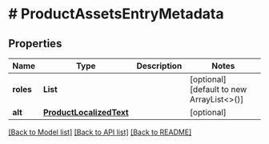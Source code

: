 # # ProductAssetsEntryMetadata


## Properties 


Name | Type | Description | Notes
------------ | ------------- | ------------- | -------------
**roles**| **List<String>** |   | [optional] [default to new ArrayList<>()]
**alt**| [**ProductLocalizedText**](ProductLocalizedText.md) |   | [optional]


[[Back to Model list]](../../README.md#models) [[Back to API list]](../../README.md#endpoints) [[Back to README]](../../README.md)

